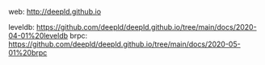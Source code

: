 web: http://deepld.github.io

leveldb: https://github.com/deepld/deepld.github.io/tree/main/docs/2020-04-01%20leveldb
brpc: https://github.com/deepld/deepld.github.io/tree/main/docs/2020-05-01%20brpc
